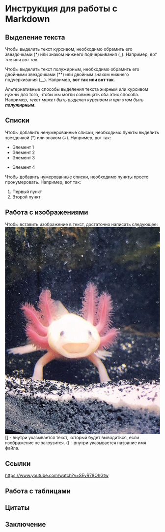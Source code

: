 # Инструкция для работы с Markdown

 ## Выделение текста

Чтобы выделить текст курсивом, необходимо обрамить его звездочками (*) или знаком нижнего подчеркивания (_). Например, *вот так* или _вот так_. 

Чтобы выделить текст полужирным, необходимо обрамить его двойными звездочками (**) или двойным знаком нижнего подчеркивания (__). Например, **вот так** __или вот так__.

Альтернативные способы выделения текста жирным или курсивом нужны для того, чтобы мы могли совмещать оба этих способа. Например, _текст может быть выделен курсивом и при этом быть **полужирным**_.

 ## Списки 

Чтобы добавить ненумерованные списки, необходимо пункты выделить звездочкой (*) или знаком (+). Например, вот так:
* Элемент 1
* Элемент 2
* Элемент 3
+ Элемент 4

Чтобы добавить нумерованные списки, необходимо пункты просто пронумеровать. Например, вот так: 
1. Первый пункт
2. Второй пункт
 ## Работа с изображениями

Чтобы вставить изображение в текст, достаточно написать следующее: ![Это аксолотль!](Fish.jpg)
[] - внутри указывается текст, который будет выводиться, если изображение не загрузится.
() - внутри указывается название имя файла.

 ## Ссылки

 https://www.youtube.com/watch?v=SEvR78OhGtw

 ## Работа с таблицами

 ## Цитаты 

 ## Заключение